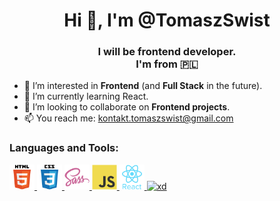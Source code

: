 <h1 align="center">Hi 👋, I'm @TomaszSwist</h1>
<h3 align="center">I will be frontend developer.<br /> I'm from 🇵🇱</h3>

- 👀 I’m interested in **Frontend** (and **Full Stack** in the future).
- 🌱 I’m currently learning React.
- 💞️ I’m looking to collaborate on **Frontend projects**.
- 📫 You reach me: kontakt.tomaszswist@gmail.com

<h3 align="left">Languages and Tools:</h3>
<p align="left"><a href="https://www.w3.org/html/" target="_blank" rel="noreferrer"> <img src="https://raw.githubusercontent.com/devicons/devicon/master/icons/html5/html5-original-wordmark.svg" alt="html5" width="40" height="40"/> </a> <a href="https://www.w3.org/Style/CSS/" target="_blank" rel="noreferrer"> <img src="https://raw.githubusercontent.com/devicons/devicon/master/icons/css3/css3-original-wordmark.svg" alt="css3" width="40" height="40"/> </a> <a href="https://sass-lang.com" target="_blank" rel="noreferrer"> <img src="https://raw.githubusercontent.com/devicons/devicon/master/icons/sass/sass-original.svg" alt="sass" width="40" height="40"/> </a>  <a href="https://developer.mozilla.org/en-US/docs/Web/JavaScript" target="_blank" rel="noreferrer"> <img src="https://raw.githubusercontent.com/devicons/devicon/master/icons/javascript/javascript-original.svg" alt="javascript" width="40" height="40"/> </a> <a href="https://reactjs.org/" target="_blank" rel="noreferrer"> <img src="https://raw.githubusercontent.com/devicons/devicon/master/icons/react/react-original-wordmark.svg" alt="react" width="40" height="40"/> </a> <a href="https://www.adobe.com/products/xd.html" target="_blank" rel="noreferrer"> <img src="https://cdn.worldvectorlogo.com/logos/adobe-xd.svg" alt="xd" width="40" height="40"/> </a> </p>
<!---
TomaszSwist/TomaszSwist is a ✨ special ✨ repository because its `README.md` (this file) appears on your GitHub profile.
You can click the Preview link to take a look at your changes.
--->
